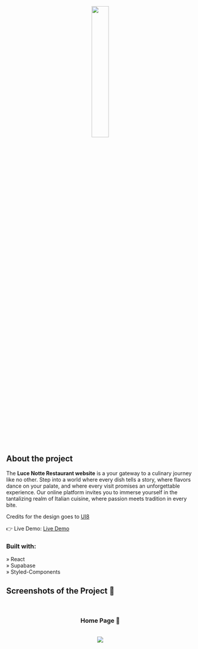 <div align='center'><img style="width:30%" src='https://github.com/kulievdev/restaurant-website-react/assets/129907208/c2db2f8f-40ea-4384-a158-7ca56d6c72d2'/></div>

<h2>About the project</h2>

<p>The <b>Luce Notte Restaurant website</b> is a your gateway to a culinary journey like no other. Step into a world where every dish tells a story, where flavors dance on your palate, and where every visit promises an unforgettable experience. Our online platform invites you to immerse yourself in the tantalizing realm of Italian cuisine, where passion meets tradition in every bite.</p>

<p>Credits for the design goes to <a href='https://ui8.net/'>UI8</a></p>

👉 Live Demo: <a href='https://lucenotte.com/'>Live Demo</a>

<h3>Built with:</h3>

» React <br>
» Supabase <br>
» Styled-Components

<h2>Screenshots of the Project 📸</h2>
<br>
<h3 align='center'>Home Page 🏡</h3>
<br>

<div align='center'>
<img src='https://github.com/kulievdev/restaurant-website-react/assets/129907208/32178446-93b1-4b6f-9d33-15c1bbfe0590'/>

</div>
